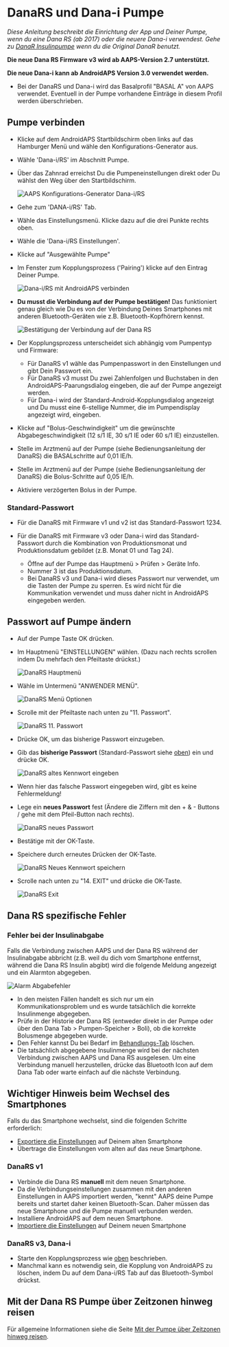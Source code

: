 # DanaRS und Dana-i Pumpe

*Diese Anleitung beschreibt die Einrichtung der App und Deiner Pumpe, wenn du eine Dana RS (ab 2017) oder die neuere Dana-i verwendest. Gehe zu [DanaR Insulinpumpe](./DanaR-Insulin-Pump) wenn du die Original DanaR benutzt.*

**Die neue Dana RS Firmware v3 wird ab AAPS-Version 2.7 unterstützt.**

**Die neue Dana-i kann ab AndroidAPS Version 3.0 verwendet werden.**

* Bei der DanaRS und Dana-i wird das Basalprofil "BASAL A" von AAPS verwendet. Eventuell in der Pumpe vorhandene Einträge in diesem Profil werden überschrieben.

## Pumpe verbinden

* Klicke auf dem AndroidAPS Startbildschirm oben links auf das Hamburger Menü und wähle den Konfigurations-Generator aus.
* Wähle 'Dana-i/RS' im Abschnitt Pumpe.
* Über das Zahnrad erreichst Du die Pumpeneinstellungen direkt oder Du wählst den Weg über den Startbildschirm.
    
    ![AAPS Konfigurations-Generator Dana-i/RS](../images/DanaRS_i_ConfigB.png)

* Gehe zum 'DANA-i/RS' Tab.

* Wähle das Einstellungsmenü. Klicke dazu auf die drei Punkte rechts oben. 
* Wähle die 'Dana-i/RS Einstellungen'.
* Klicke auf "Ausgewählte Pumpe"
* Im Fenster zum Kopplungsprozess ('Pairing') klicke auf den Eintrag Deiner Pumpe.
    
    ![Dana-i/RS mit AndroidAPS verbinden](../images/DanaRS_i_Pairing.png)

* **Du musst die Verbindung auf der Pumpe bestätigen!** Das funktioniert genau gleich wie Du es von der Verbindung Deines Smartphones mit anderen Bluetooth-Geräten wie z.B. Bluetooth-Kopfhörern kennst.
    
    ![Bestätigung der Verbindung auf der Dana RS](../images/DanaRS_Pairing.png)

* Der Kopplungsprozess unterscheidet sich abhängig vom Pumpentyp und Firmware:
    
    * Für DanaRS v1 wähle das Pumpenpasswort in den Einstellungen und gibt Dein Passwort ein.
    * Für DanaRS v3 musst Du zwei Zahlenfolgen und Buchstaben in den AndroidAPS-Paarungsdialog eingeben, die auf der Pumpe angezeigt werden.
    * Für Dana-i wird der Standard-Android-Kopplungsdialog angezeigt und Du musst eine 6-stellige Nummer, die im Pumpendisplay angezeigt wird, eingeben.

* Klicke auf "Bolus-Geschwindigkeit" um die gewünschte Abgabegeschwindigkeit (12 s/1 IE, 30 s/1 IE oder 60 s/1 IE) einzustellen.

* Stelle im Arztmenü auf der Pumpe (siehe Bedienungsanleitung der DanaRS) die BASALschritte auf 0,01 IE/h.
* Stelle im Arztmenü auf der Pumpe (siehe Bedienungsanleitung der DanaRS) die Bolus-Schritte auf 0,05 IE/h.
* Aktiviere verzögerten Bolus in der Pumpe.

### Standard-Passwort

* Für die DanaRS mit Firmware v1 und v2 ist das Standard-Passwort 1234.
* Für die DanaRS mit Firmware v3 oder Dana-i wird das Standard-Passwort durch die Kombination von Produktionsmonat und Produktionsdatum gebildet (z.B. Monat 01 und Tag 24).
    
    * Öffne auf der Pumpe das Hauptmenü > Prüfen > Geräte Info. 
    * Nummer 3 ist das Produktionsdatum. 
    * Bei DanaRS v3 und Dana-i wird dieses Passwort nur verwendet, um die Tasten der Pumpe zu sperren. Es wird nicht für die Kommunikation verwendet und muss daher nicht in AndroidAPS eingegeben werden.

## Passwort auf Pumpe ändern

* Auf der Pumpe Taste OK drücken.
* Im Hauptmenü "EINSTELLUNGEN" wählen. (Dazu nach rechts scrollen indem Du mehrfach den Pfeiltaste drückst.)
    
    ![DanaRS Hauptmenü](../images/DanaRSPW_01_MainMenu.png)

* Wähle im Untermenü "ANWENDER MENÜ".
    
    ![DanaRS Menü Optionen](../images/DanaRSPW_02_OptionMenu.png)

* Scrolle mit der Pfeiltaste nach unten zu "11. Passwort".
    
    ![DanaRS 11. Passwort](../images/DanaRSPW_03_11PW.png)

* Drücke OK, um das bisherige Passwort einzugeben.

* Gib das **bisherige Passwort** (Standard-Passwort siehe [oben](#standard-passwort)) ein und drücke OK.
    
    ![DanaRS altes Kennwort eingeben](../images/DanaRSPW_04_11PWenter.png)

* Wenn hier das falsche Passwort eingegeben wird, gibt es keine Fehlermeldung!

* Lege ein **neues Passwort** fest (Ändere die Ziffern mit den + & - Buttons / gehe mit dem Pfeil-Button nach rechts).
    
    ![DanaRS neues Passwort](../images/DanaRSPW_05_PWnew.png)

* Bestätige mit der OK-Taste.

* Speichere durch erneutes Drücken der OK-Taste.
    
    ![DanaRS Neues Kennwort speichern](../images/DanaRSPW_06_PWnewSave.png)

* Scrolle nach unten zu "14. EXIT" und drücke die OK-Taste.
    
    ![DanaRS Exit](../images/DanaRSPW_07_Exit.png)

## Dana RS spezifische Fehler

### Fehler bei der Insulinabgabe

Falls die Verbindung zwischen AAPS und der Dana RS während der Insulinabgabe abbricht (z.B. weil du dich vom Smartphone entfernst, während die Dana RS Insulin abgibt) wird die folgende Meldung angezeigt und ein Alarmton abgegeben.

![Alarm Abgabefehler](../images/DanaRS_Error_bolus.png)

* In den meisten Fällen handelt es sich nur um ein Kommunikationsproblem und es wurde tatsächlich die korrekte Insulinmenge abgegeben.
* Prüfe in der Historie der Dana RS (entweder direkt in der Pumpe oder über den Dana Tab > Pumpen-Speicher > Boli), ob die korrekte Bolusmenge abgegeben wurde.
* Den Fehler kannst Du bei Bedarf im [Behandlungs-Tab](../Getting-Started/Screenshots#kohlenhydrat-korrektur) löschen.
* Die tatsächlich abgegebene Insulinmenge wird bei der nächsten Verbindung zwischen AAPS und Dana RS ausgelesen. Um eine Verbindung manuell herzustellen, drücke das Bluetooth Icon auf dem Dana Tab oder warte einfach auf die nächste Verbindung.

## Wichtiger Hinweis beim Wechsel des Smartphones

Falls du das Smartphone wechselst, sind die folgenden Schritte erforderlich:

* [Exportiere die Einstellungen](../Usage/ExportImportSettings#export-settings) auf Deinem alten Smartphone
* Übertrage die Einstellungen vom alten auf das neue Smartphone.

### DanaRS v1

* Verbinde die Dana RS **manuell** mit dem neuen Smartphone.
* Da die Verbindungseinstellungen zusammen mit den anderen Einstellungen in AAPS importiert werden, "kennt" AAPS deine Pumpe bereits und startet daher keinen Bluetooth-Scan. Daher müssen das neue Smartphone und die Pumpe manuell verbunden werden.
* Installiere AndroidAPS auf dem neuen Smartphone.
* [Importiere die Einstellungen](../Usage/ExportImportSettings#importiere-die-einstellungen) auf Deinem neuen Smartphone

### DanaRS v3, Dana-i

* Starte den Kopplungsprozess wie [oben](#pumpe-verbinden) beschrieben.
* Manchmal kann es notwendig sein, die Kopplung von AndroidAPS zu löschen, indem Du auf dem Dana-i/RS Tab auf das Bluetooth-Symbol drückst.

## Mit der Dana RS Pumpe über Zeitzonen hinweg reisen

Für allgemeine Informationen siehe die Seite [Mit der Pumpe über Zeitzonen hinweg reisen](../Usage/Timezone-traveling#danarv2-danars).